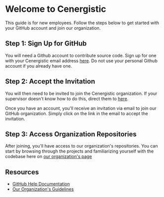 
# Welcome to Cenergistic

This guide is for new employees. Follow the steps below to get started with your GitHub account and join our organization.

## Step 1: Sign Up for GitHub

You will need a Github account to contribute source code. Sign up for one with your Cenergistic email address [here](https://github.com/join). Do not use your personal Github account if you already have one.

## Step 2: Accept the Invitation

You will then need to be invited to join the Cenergistic organization. If your supervisor doesn't know how to do this, direct them to [here](https://docs.github.com/en/organizations/managing-membership-in-your-organization/inviting-users-to-join-your-organization).

Once you have an account, you'll receive an invitation via email to join our GitHub organization. Simply click on the link in the email to accept the invitation.

## Step 3: Access Organization Repositories

After joining, you'll have access to our organization's repositories. You can start by browsing through the projects and familiarizing yourself with the codebase here on [our organization's page](https://github.com/cenergistic)

## Resources

- [GitHub Help Documentation](https://docs.github.com/en)
- [Our Organization's Guidelines](https://link-to-your-guidelines)
